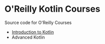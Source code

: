 # O'Reilly Kotlin Courses

Source code for O'Reilly Courses

* [Introduction to Kotlin](http://shop.oreilly.com/product/0636920052982.do#tab_02_2)
* Advanced Kotlin


